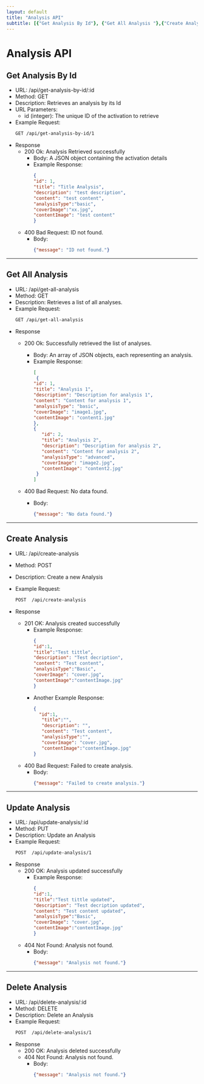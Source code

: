 ```yaml
---
layout: default
title: "Analysis API"
subtitle: [{"Get Analysis By Id"}, {"Get All Analysis "},{"Create Analysis"}, {"Update Analysis"}, {"Delete Analysis"}]
---
```



# Analysis API

## Get Analysis By Id

* URL: /api/get-analysis-by-id/:id
* Method: GET
* Description: Retrieves an analysis by its Id
* URL Parameters:
    * id (integer): The unique ID of the activation to retrieve
* Example Request:
   ```bash
   GET /api/get-analysis-by-id/1
   ```
* Response
    * 200 Ok: Analysis Retrieved successfully
        * Body: A JSON object containing the activation details
        * Example Response:
          ```json
          {
          "id": 1,
          "title": "Title Analysis",
          "description": "test description",
          "content": "test content",
          "analysisType":"basic",
          "coverImage":"xx.jpg",
          "contentImage": "test content"
          }
          ```
    * 400 Bad Request: ID not found.
        * Body:
          ```json
          {"message": "ID not found."}
          ```
----------------------------------

## Get All Analysis 

* URL: /api/get-all-analysis
* Method: GET
* Description: Retrieves a list of all analyses.
* Example Request:
   ```bash
   GET /api/get-all-analysis
   ```
* Response
    * 200 Ok: Successfully retrieved the list of analyses.
        * Body: An array of JSON objects, each representing an analysis.
        * Example Response:
          ```json
          [
           {
          "id": 1,
          "title": "Analysis 1",
          "description": "Description for analysis 1",
          "content": "Content for analysis 1",
          "analysisType": "basic",
          "coverImage": "image1.jpg",
          "contentImage": "content1.jpg"
          },
          {
             "id": 2,
             "title": "Analysis 2",
             "description": "Description for analysis 2",
             "content": "Content for analysis 2",
             "analysisType": "advanced",
             "coverImage": "image2.jpg",
             "contentImage": "content2.jpg"
           }
          ]
          ```
         
    * 400 Bad Request: No data found.
        * Body:
          ```json
          {"message": "No data found."}
          ```
----------------------------------
## Create Analysis

* URL: /api/create-analysis
* Method: POST
* Description: Create a new Analysis
*  Example Request:
   ```bash
   POST  /api/create-analysis
   ```

* Response
    * 201 OK: Analysis created successfully
        * Example Response:
             ```json
             {
             "id":1,
             "title":"Test tittle",
             "description": "Test decription",
             "content": "Test content",
             "analysisType":"Basic",
             "coverImage": "cover.jpg",
             "contentImage":"contentImage.jpg"
             }
             ```
        * Another Example Response:
          ```json
          {
            "id":1,
             "title":"",
             "description": "",
             "content": "Test content",
             "analysisType":"",
             "coverImage": "cover.jpg",
             "contentImage":"contentImage.jpg"
          }

    * 400 Bad Request: Failed to create analysis.
         * Body:
             ```json
             {"message": "Failed to create analysis."}
             ```


------------------------

## Update Analysis

* URL: /api/update-analysis/:id
* Method: PUT
* Description: Update an Analysis
*  Example Request:
   ```bash
   POST  /api/update-analysis/1
   ```
* Response
    * 200 OK: Analysis updated successfully
        * Example Response:
             ```json
             {
             "id":1,
             "title":"Test tittle updated",
             "description": "Test decription updated",
             "content": "Test content updated",
             "analysisType":"Basic",
             "coverImage": "cover.jpg",
             "contentImage":"contentImage.jpg"
             }
             ```
   * 404 Not Found: Analysis not found.
      * Body:
         ```json
         {"message": "Analysis not found."}
         ```
-------------------------------------
## Delete Analysis

* URL: /api/delete-analysis/:id
* Method: DELETE
* Description: Delete an Analysis
*  Example Request:
   ```bash
   POST  /api/delete-analysis/1
   ```
* Response
    * 200 OK: Analysis deleted successfully
    * 404 Not Found: Analysis not found.
      * Body:
        ```json
        {"message": "Analysis not found."}
        ```

